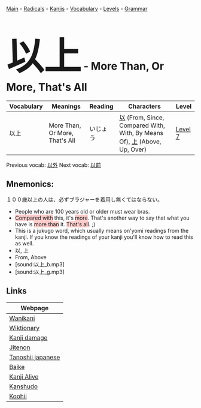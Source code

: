 <style> bigfont {font-size: 100px}</style>
[Main](../README.md) -
[Radicals](../radicals.md) -
[Kanjis](../kanjis.md) -
[Vocabulary](../vocabulary.md) -
[Levels](../levels.md) -
[Grammar](../grammar.md)
# <bigfont> 以上</bigfont> - More Than, Or More, That's All 

| Vocabulary | Meanings | Reading | Characters | Level |
| --- | --- | --- | --- | --- |
| 以上 | More Than, Or More, That's All | いじょう |  [以](../kanjis/以.md) (From, Since, Compared With, With, By Means Of), [上](../kanjis/上.md) (Above, Up, Over) | [Level 7](../levels/wk_level7.md) |

Previous vocab: [以外](以外.md) Next vocab: [以前](以前.md) 

## Mnemonics:
１００歳以上の人は、必ずブラジャーを着用し無くてはならない。
* People who are 100 years old or older must wear bras.
* <span style="background-color:#ffcccb"> Compared with</span> this, it's <span style="background-color:#ffcccb"> more</span>. That's another way to say that what you have is <span style="background-color:#ffcccb"> more than</span> it. <span style="background-color:#ffcccb"> That's all</span>. ;)
* This is a jukugo word, which usually means on'yomi readings from the kanji. If you know the readings of your kanji you'll know how to read this as well.
* 以, 上
* From, Above
* [sound:以上_b.mp3]
* [sound:以上_g.mp3]


## Links 

| Webpage |
| --- |
| [Wanikani          ](https://www.wanikani.com/kanji/以上) |
| [Wiktionary        ](https://en.wiktionary.org/wiki/以上) |
| [Kanji damage      ](http://www.kanjidamage.com/kanji/search?utf8=✓&q=以上) |
| [Jitenon           ](https://jitenon.com/kanji/以上) |
| [Tanoshii japanese ](https://www.tanoshiijapanese.com/dictionary/kanji.cfm?k=以上) |
| [Baike             ](https://baike.baidu.com/item/以上) |
| [Kanji Alive       ](https://app.kanjialive.com/以上) |
| [Kanshudo          ](https://www.kanshudo.com/searchmn?q=以上) |
| [Koohii            ](https://kanji.koohii.com/study/kanji/以上) |
